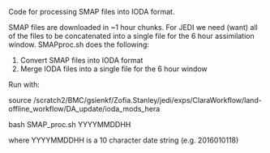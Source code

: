Code for processing SMAP files into IODA format.

SMAP files are downloaded in ~1 hour chunks. For JEDI we need (want) all of the files to be concatenated into a single file for the 6 hour assimilation window. SMAPproc.sh does the following:

1. Convert SMAP files into IODA format
2. Merge IODA files into a single file for the 6 hour window

Run with:

source /scratch2/BMC/gsienkf/Zofia.Stanley/jedi/exps/ClaraWorkflow/land-offline_workflow/DA_update/ioda_mods_hera

bash SMAP_proc.sh YYYYMMDDHH 

where YYYYMMDDHH is a 10 character date string (e.g. 2016010118)
